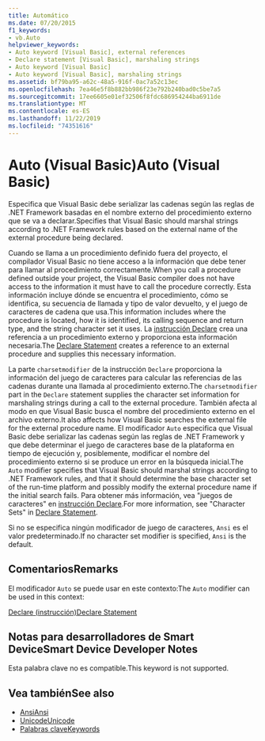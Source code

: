 ```yaml
---
title: Automático
ms.date: 07/20/2015
f1_keywords:
- vb.Auto
helpviewer_keywords:
- Auto keyword [Visual Basic], external references
- Declare statement [Visual Basic], marshaling strings
- Auto keyword [Visual Basic]
- Auto keyword [Visual Basic], marshaling strings
ms.assetid: bf79ba95-a62c-48a5-916f-0ac7a52c13ec
ms.openlocfilehash: 7ea46e5f8b882bb986f23e792b240bad0c5be7a5
ms.sourcegitcommit: 17ee6605e01ef32506f8fdc686954244ba6911de
ms.translationtype: MT
ms.contentlocale: es-ES
ms.lasthandoff: 11/22/2019
ms.locfileid: "74351616"
---
```

# <a name="auto-visual-basic"></a><span data-ttu-id="13bd2-102">Auto (Visual Basic)</span><span class="sxs-lookup"><span data-stu-id="13bd2-102">Auto (Visual Basic)</span></span>
<span data-ttu-id="13bd2-103">Especifica que Visual Basic debe serializar las cadenas según las reglas de .NET Framework basadas en el nombre externo del procedimiento externo que se va a declarar.</span><span class="sxs-lookup"><span data-stu-id="13bd2-103">Specifies that Visual Basic should marshal strings according to .NET Framework rules based on the external name of the external procedure being declared.</span></span>  
  
 <span data-ttu-id="13bd2-104">Cuando se llama a un procedimiento definido fuera del proyecto, el compilador Visual Basic no tiene acceso a la información que debe tener para llamar al procedimiento correctamente.</span><span class="sxs-lookup"><span data-stu-id="13bd2-104">When you call a procedure defined outside your project, the Visual Basic compiler does not have access to the information it must have to call the procedure correctly.</span></span> <span data-ttu-id="13bd2-105">Esta información incluye dónde se encuentra el procedimiento, cómo se identifica, su secuencia de llamada y tipo de valor devuelto, y el juego de caracteres de cadena que usa.</span><span class="sxs-lookup"><span data-stu-id="13bd2-105">This information includes where the procedure is located, how it is identified, its calling sequence and return type, and the string character set it uses.</span></span> <span data-ttu-id="13bd2-106">La [instrucción Declare](../../../visual-basic/language-reference/statements/declare-statement.md) crea una referencia a un procedimiento externo y proporciona esta información necesaria.</span><span class="sxs-lookup"><span data-stu-id="13bd2-106">The [Declare Statement](../../../visual-basic/language-reference/statements/declare-statement.md) creates a reference to an external procedure and supplies this necessary information.</span></span>  
  
 <span data-ttu-id="13bd2-107">La parte `charsetmodifier` de la instrucción `Declare` proporciona la información del juego de caracteres para calcular las referencias de las cadenas durante una llamada al procedimiento externo.</span><span class="sxs-lookup"><span data-stu-id="13bd2-107">The `charsetmodifier` part in the `Declare` statement supplies the character set information for marshaling strings during a call to the external procedure.</span></span> <span data-ttu-id="13bd2-108">También afecta al modo en que Visual Basic busca el nombre del procedimiento externo en el archivo externo.</span><span class="sxs-lookup"><span data-stu-id="13bd2-108">It also affects how Visual Basic searches the external file for the external procedure name.</span></span> <span data-ttu-id="13bd2-109">El modificador `Auto` especifica que Visual Basic debe serializar las cadenas según las reglas de .NET Framework y que debe determinar el juego de caracteres base de la plataforma en tiempo de ejecución y, posiblemente, modificar el nombre del procedimiento externo si se produce un error en la búsqueda inicial.</span><span class="sxs-lookup"><span data-stu-id="13bd2-109">The `Auto` modifier specifies that Visual Basic should marshal strings according to .NET Framework rules, and that it should determine the base character set of the run-time platform and possibly modify the external procedure name if the initial search fails.</span></span> <span data-ttu-id="13bd2-110">Para obtener más información, vea "juegos de caracteres" en [instrucción Declare](../../../visual-basic/language-reference/statements/declare-statement.md).</span><span class="sxs-lookup"><span data-stu-id="13bd2-110">For more information, see "Character Sets" in [Declare Statement](../../../visual-basic/language-reference/statements/declare-statement.md).</span></span>  
  
 <span data-ttu-id="13bd2-111">Si no se especifica ningún modificador de juego de caracteres, `Ansi` es el valor predeterminado.</span><span class="sxs-lookup"><span data-stu-id="13bd2-111">If no character set modifier is specified, `Ansi` is the default.</span></span>  
  
## <a name="remarks"></a><span data-ttu-id="13bd2-112">Comentarios</span><span class="sxs-lookup"><span data-stu-id="13bd2-112">Remarks</span></span>  
 <span data-ttu-id="13bd2-113">El modificador `Auto` se puede usar en este contexto:</span><span class="sxs-lookup"><span data-stu-id="13bd2-113">The `Auto` modifier can be used in this context:</span></span>  
  
 [<span data-ttu-id="13bd2-114">Declare (instrucción)</span><span class="sxs-lookup"><span data-stu-id="13bd2-114">Declare Statement</span></span>](../../../visual-basic/language-reference/statements/declare-statement.md)  
  
## <a name="smart-device-developer-notes"></a><span data-ttu-id="13bd2-115">Notas para desarrolladores de Smart Device</span><span class="sxs-lookup"><span data-stu-id="13bd2-115">Smart Device Developer Notes</span></span>  
 <span data-ttu-id="13bd2-116">Esta palabra clave no es compatible.</span><span class="sxs-lookup"><span data-stu-id="13bd2-116">This keyword is not supported.</span></span>  
  
## <a name="see-also"></a><span data-ttu-id="13bd2-117">Vea también</span><span class="sxs-lookup"><span data-stu-id="13bd2-117">See also</span></span>

- [<span data-ttu-id="13bd2-118">Ansi</span><span class="sxs-lookup"><span data-stu-id="13bd2-118">Ansi</span></span>](../../../visual-basic/language-reference/modifiers/ansi.md)
- [<span data-ttu-id="13bd2-119">Unicode</span><span class="sxs-lookup"><span data-stu-id="13bd2-119">Unicode</span></span>](../../../visual-basic/language-reference/modifiers/unicode.md)
- [<span data-ttu-id="13bd2-120">Palabras clave</span><span class="sxs-lookup"><span data-stu-id="13bd2-120">Keywords</span></span>](../../../visual-basic/language-reference/keywords/index.md)
